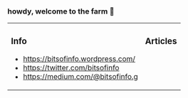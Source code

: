 ### howdy, welcome to the farm 👋

<table><tr><td valign="top">

### Info 

* https://bitsofinfo.wordpress.com/
* https://twitter.com/bitsofinfo
* https://medium.com/@bitsofinfo.g
  
</td><td valign="top">

### Articles

<!-- BLOGPOSTS:START -->
<!-- BLOGPOSTS:END -->

</td></tr></table>

